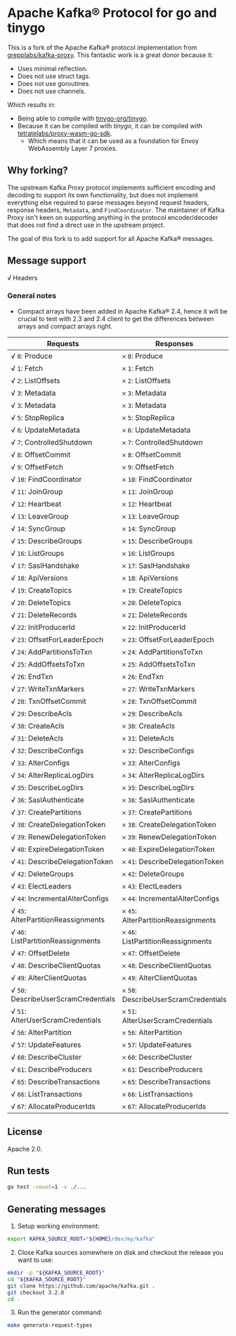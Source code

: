# Apache Kafka® Protocol for go and tinygo

This is a fork of the Apache Kafka® protocol implementation from [grepplabs/kafka-proxy](https://github.com/grepplabs/kafka-proxy). This fantastic work is a great donor because it:

- Uses minimal reflection.
- Does not use struct tags.
- Does not use goroutines.
- Does not use channels.

Which results in:

- Being able to compile with [tinygo-org/tinygo](https://github.com/tinygo-org/tinygo).
- Because it can be compiled with _tinygo_, it can be compiled with [tetratelabs/proxy-wasm-go-sdk](https://github.com/tetratelabs/proxy-wasm-go-sdk).
  - Which means that it can be used as a foundation for Envoy WebAssembly Layer 7 proxies.

## Why forking?

The upstream Kafka Proxy protocol implements sufficient encoding and decoding to support its own functionality, but does not implement everything else required to parse messages beyond request headers, response headers, `Metadata`, and `FindCoordinator`. The maintainer of Kafka Proxy isn't keen on supporting anything in the protocol encoder/decoder that does not find a direct use in the upstream project.

The goal of this fork is to add support for all Apache Kafka® messages.

## Message support

√ Headers

### General notes

- Compact arrays have been added in Apache Kafka® 2.4, hence it will be crucial to test with 2.3 and 2.4 client to get the differences between arrays and compact arrays right.

| Requests                             | Responses                            |
| ------------------------------------ | ------------------------------------ |
| √ `0`: Produce                       | 𐄂 `0`: Produce                       |
| √ `1`: Fetch                         | 𐄂 `1`: Fetch                         |
| √ `2`: ListOffsets                   | 𐄂 `2`: ListOffsets                   |
| √ `3`: Metadata                      | 𐄂 `3`: Metadata                      |
| √ `3`: Metadata                      | 𐄂 `3`: Metadata                      |
| √ `5`: StopReplica                   | 𐄂 `5`: StopReplica                   |
| √ `6`: UpdateMetadata                | 𐄂 `6`: UpdateMetadata                |
| √ `7`: ControlledShutdown            | 𐄂 `7`: ControlledShutdown            |
| √ `8`: OffsetCommit                  | 𐄂 `8`: OffsetCommit                  |
| √ `9`: OffsetFetch                   | 𐄂 `9`: OffsetFetch                   |
| √ `10`: FindCoordinator              | 𐄂 `10`: FindCoordinator              |
| √ `11`: JoinGroup                    | 𐄂 `11`: JoinGroup                    |
| √ `12`: Heartbeat                    | 𐄂 `12`: Heartbeat                    |
| √ `13`: LeaveGroup                   | 𐄂 `13`: LeaveGroup                   |
| √ `14`: SyncGroup                    | 𐄂 `14`: SyncGroup                    |
| √ `15`: DescribeGroups               | 𐄂 `15`: DescribeGroups               |
| √ `16`: ListGroups                   | 𐄂 `16`: ListGroups                   |
| √ `17`: SaslHandshake                | 𐄂 `17`: SaslHandshake                |
| √ `18`: ApiVersions                  | 𐄂 `18`: ApiVersions                  |
| √ `19`: CreateTopics                 | 𐄂 `19`: CreateTopics                 |
| √ `20`: DeleteTopics                 | 𐄂 `20`: DeleteTopics                 |
| √ `21`: DeleteRecords                | 𐄂 `21`: DeleteRecords                |
| √ `22`: InitProducerId               | 𐄂 `22`: InitProducerId               |
| √ `23`: OffsetForLeaderEpoch         | 𐄂 `23`: OffsetForLeaderEpoch         |
| √ `24`: AddPartitionsToTxn           | 𐄂 `24`: AddPartitionsToTxn           |
| √ `25`: AddOffsetsToTxn              | 𐄂 `25`: AddOffsetsToTxn              |
| √ `26`: EndTxn                       | 𐄂 `26`: EndTxn                       |
| √ `27`: WriteTxnMarkers              | 𐄂 `27`: WriteTxnMarkers              |
| √ `28`: TxnOffsetCommit              | 𐄂 `28`: TxnOffsetCommit              |
| √ `29`: DescribeAcls                 | 𐄂 `29`: DescribeAcls                 |
| √ `30`: CreateAcls                   | 𐄂 `30`: CreateAcls                   |
| √ `31`: DeleteAcls                   | 𐄂 `31`: DeleteAcls                   |
| √ `32`: DescribeConfigs              | 𐄂 `32`: DescribeConfigs              |
| √ `33`: AlterConfigs                 | 𐄂 `33`: AlterConfigs                 |
| √ `34`: AlterReplicaLogDirs          | 𐄂 `34`: AlterReplicaLogDirs          |
| √ `35`: DescribeLogDirs              | 𐄂 `35`: DescribeLogDirs              |
| √ `36`: SaslAuthenticate             | 𐄂 `36`: SaslAuthenticate             |
| √ `37`: CreatePartitions             | 𐄂 `37`: CreatePartitions             |
| √ `38`: CreateDelegationToken        | 𐄂 `38`: CreateDelegationToken        |
| √ `39`: RenewDelegationToken         | 𐄂 `39`: RenewDelegationToken         |
| √ `40`: ExpireDelegationToken        | 𐄂 `40`: ExpireDelegationToken        |
| √ `41`: DescribeDelegationToken      | 𐄂 `41`: DescribeDelegationToken      |
| √ `42`: DeleteGroups                 | 𐄂 `42`: DeleteGroups                 |
| √ `43`: ElectLeaders                 | 𐄂 `43`: ElectLeaders                 |
| √ `44`: IncrementalAlterConfigs      | 𐄂 `44`: IncrementalAlterConfigs      |
| √ `45`: AlterPartitionReassignments  | 𐄂 `45`: AlterPartitionReassignments  |
| √ `46`: ListPartitionReassignments   | 𐄂 `46`: ListPartitionReassignments   |
| √ `47`: OffsetDelete                 | 𐄂 `47`: OffsetDelete                 |
| √ `48`: DescribeClientQuotas         | 𐄂 `48`: DescribeClientQuotas         |
| √ `49`: AlterClientQuotas            | 𐄂 `49`: AlterClientQuotas            |
| √ `50`: DescribeUserScramCredentials | 𐄂 `50`: DescribeUserScramCredentials |
| √ `51`: AlterUserScramCredentials    | 𐄂 `51`: AlterUserScramCredentials    |
| √ `56`: AlterPartition               | 𐄂 `56`: AlterPartition               |
| √ `57`: UpdateFeatures               | 𐄂 `57`: UpdateFeatures               |
| √ `60`: DescribeCluster              | 𐄂 `60`: DescribeCluster              |
| √ `61`: DescribeProducers            | 𐄂 `61`: DescribeProducers            |
| √ `65`: DescribeTransactions         | 𐄂 `65`: DescribeTransactions         |
| √ `66`: ListTransactions             | 𐄂 `66`: ListTransactions             |
| √ `67`: AllocateProducerIds          | 𐄂 `67`: AllocateProducerIds          |

## License 

Apache 2.0.

## Run tests

```sh
go test -count=1 -v ./...
```

## Generating messages

1. Setup working environment:

```sh
export KAFKA_SOURCE_ROOT="${HOME}/dev/my/kafka"
```

2. Close Kafka sources somewhere on disk and checkout the release you want to use:

```sh
mkdir -p "${KAFKA_SOURCE_ROOT}"
cd "${KAFKA_SOURCE_ROOT}"
git clone https://github.com/apache/kafka.git .
git checkout 3.2.0
cd -
```

3. Run the generator command:

```sh
make generate-request-types
```
